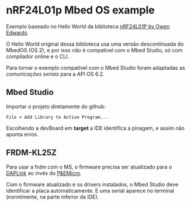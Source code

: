 # nRF24L01p Mbed OS example

Exemplo baseado no Hello World da biblioteca [nRF24L01P by Owen Edwards](https://os.mbed.com/users/Owen/code/nRF24L01P/). 

O Hello World original dessa biblioteca usa uma versão descontinuada do MbedOS (OS 2), e por isso não é compatível com o Mbed Studio, só com compilador online e o CLI.

Para tornar o exemplo compatível com o Mbed Studio foram adaptadas as *comunicações seriais* para a API OS 6.2. 

## Mbed Studio

Importar o projeto diretamente do github: 
```
File > Add Library to Active Program...
```

Escolhendo a devBoard em **target** a IDE identifica a pinagem, e assim não aponta erros. 

## FRDM-KL25Z

Para usar a frdm com o MS, o firmware precisa ser atualizado para o [DAPLink](open_sda_bin/k20dx_frdmkl25z_if_crc.bin) ao invés do [P&EMicro](open_sda_bin/MSD-DEBUG-FRDM-KL25Z_Pemicro_v118.SDA). 

Com o firmware atualizado e os drivers instalados, o Mbed Studio deve identificar a placa automaticamente. E uma serial aparece no terminal (normlmente, na parte inferior da IDE).